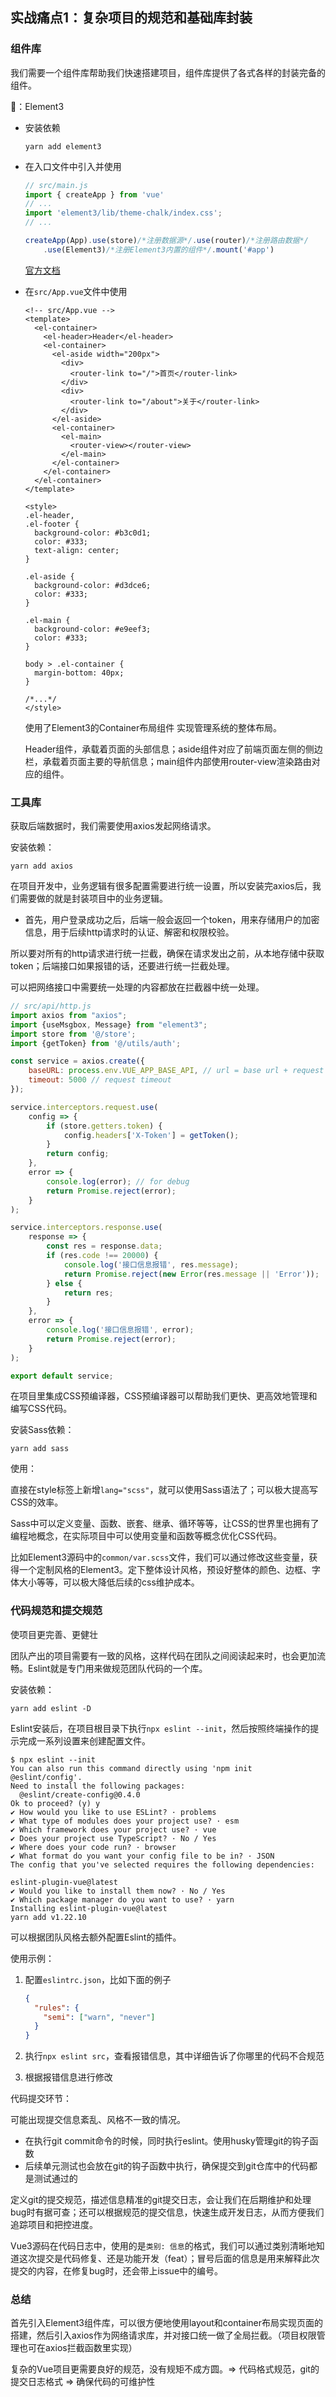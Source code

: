 ## 实战痛点1：复杂项目的规范和基础库封装

### 组件库

我们需要一个组件库帮助我们快速搭建项目，组件库提供了各式各样的封装完备的组件。

🌰：Element3

* 安装依赖

  ```shell
  yarn add element3
  ```

* 在入口文件中引入并使用

  ```javascript
  // src/main.js
  import { createApp } from 'vue'
  // ...
  import 'element3/lib/theme-chalk/index.css';
  // ...
  
  createApp(App).use(store)/*注册数据源*/.use(router)/*注册路由数据*/
      .use(Element3)/*注册Element3内置的组件*/.mount('#app')
  ```

  [官方文档](https://e3.shengxinjing.cn/#/component/installation)

* 在`src/App.vue`文件中使用

  ```vue
  <!-- src/App.vue -->
  <template>
    <el-container>
      <el-header>Header</el-header>
      <el-container>
        <el-aside width="200px">
          <div>
            <router-link to="/">首页</router-link>
          </div>
          <div>
            <router-link to="/about">关于</router-link>
          </div>
        </el-aside>
        <el-container>
          <el-main>
            <router-view></router-view>
          </el-main>
        </el-container>
      </el-container>
    </el-container>
  </template>
  
  <style>
  .el-header,
  .el-footer {
    background-color: #b3c0d1;
    color: #333;
    text-align: center;
  }
  
  .el-aside {
    background-color: #d3dce6;
    color: #333;
  }
  
  .el-main {
    background-color: #e9eef3;
    color: #333;
  }
  
  body > .el-container {
    margin-bottom: 40px;
  }
  
  /*...*/
  </style>
  ```

  使用了Element3的Container布局组件 实现管理系统的整体布局。

  Header组件，承载着页面的头部信息；aside组件对应了前端页面左侧的侧边栏，承载着页面主要的导航信息；main组件内部使用router-view渲染路由对应的组件。



### 工具库

获取后端数据时，我们需要使用axios发起网络请求。

安装依赖：

```shell
yarn add axios
```

在项目开发中，业务逻辑有很多配置需要进行统一设置，所以安装完axios后，我们需要做的就是封装项目中的业务逻辑。

* 首先，用户登录成功之后，后端一般会返回一个token，用来存储用户的加密信息，用于后续http请求时的认证、解密和权限校验。

所以要对所有的http请求进行统一拦截，确保在请求发出之前，从本地存储中获取token；后端接口如果报错的话，还要进行统一拦截处理。

可以把网络接口中需要统一处理的内容都放在拦截器中统一处理。

```javascript
// src/api/http.js
import axios from "axios";
import {useMsgbox, Message} from "element3";
import store from '@/store';
import {getToken} from '@/utils/auth';

const service = axios.create({
    baseURL: process.env.VUE_APP_BASE_API, // url = base url + request url
    timeout: 5000 // request timeout
});

service.interceptors.request.use(
    config => {
        if (store.getters.token) {
            config.headers['X-Token'] = getToken();
        }
        return config;
    },
    error => {
        console.log(error); // for debug
        return Promise.reject(error);
    }
);

service.interceptors.response.use(
    response => {
        const res = response.data;
        if (res.code !== 20000) {
            console.log('接口信息报错', res.message);
            return Promise.reject(new Error(res.message || 'Error'));
        } else {
            return res;
        }
    },
    error => {
        console.log('接口信息报错', error);
        return Promise.reject(error);
    }
);

export default service;
```



在项目里集成CSS预编译器，CSS预编译器可以帮助我们更快、更高效地管理和编写CSS代码。

安装Sass依赖：

```shell
yarn add sass
```

使用：

直接在style标签上新增`lang="scss"`，就可以使用Sass语法了；可以极大提高写CSS的效率。

Sass中可以定义变量、函数、嵌套、继承、循环等等，让CSS的世界里也拥有了编程地概念，在实际项目中可以使用变量和函数等概念优化CSS代码。

比如Element3源码中的`common/var.scss`文件，我们可以通过修改这些变量，获得一个定制风格的Element3。定下整体设计风格，预设好整体的颜色、边框、字体大小等等，可以极大降低后续的css维护成本。



### 代码规范和提交规范

使项目更完善、更健壮

团队产出的项目需要有一致的风格，这样代码在团队之间阅读起来时，也会更加流畅。Eslint就是专门用来做规范团队代码的一个库。

安装依赖：

```shell
yarn add eslint -D
```

Eslint安装后，在项目根目录下执行`npx eslint --init`，然后按照终端操作的提示完成一系列设置来创建配置文件。

```shell
$ npx eslint --init
You can also run this command directly using 'npm init @eslint/config'.
Need to install the following packages:
  @eslint/create-config@0.4.0
Ok to proceed? (y) y
✔ How would you like to use ESLint? · problems
✔ What type of modules does your project use? · esm
✔ Which framework does your project use? · vue
✔ Does your project use TypeScript? · No / Yes
✔ Where does your code run? · browser
✔ What format do you want your config file to be in? · JSON
The config that you've selected requires the following dependencies:

eslint-plugin-vue@latest
✔ Would you like to install them now? · No / Yes
✔ Which package manager do you want to use? · yarn
Installing eslint-plugin-vue@latest
yarn add v1.22.10
```

可以根据团队风格去额外配置Eslint的插件。

使用示例：

1. 配置`eslintrc.json`，比如下面的例子

   ```json
   {
     "rules": {
       "semi": ["warn", "never"]
     }
   }
   ```

2. 执行`npx eslint src`，查看报错信息，其中详细告诉了你哪里的代码不合规范

3. 根据报错信息进行修改



代码提交环节：

可能出现提交信息紊乱、风格不一致的情况。

* 在执行git commit命令的时候，同时执行eslint。使用husky管理git的钩子函数
* 后续单元测试也会放在git的钩子函数中执行，确保提交到git仓库中的代码都是测试通过的



定义git的提交规范，描述信息精准的git提交日志，会让我们在后期维护和处理bug时有据可查；还可以根据规范的提交信息，快速生成开发日志，从而方便我们追踪项目和把控进度。

Vue3源码在代码日志中，使用的是`类别: 信息`的格式，我们可以通过类别清晰地知道这次提交是代码修复、还是功能开发（feat）；冒号后面的信息是用来解释此次提交的内容，在修复bug时，还会带上issue中的编号。



### 总结

首先引入Element3组件库，可以很方便地使用layout和container布局实现页面的搭建，然后引入axios作为网络请求库，并对接口统一做了全局拦截。（项目权限管理也可在axios拦截函数里实现）

复杂的Vue项目更需要良好的规范，没有规矩不成方圆。=> 代码格式规范，git的提交日志格式 => 确保代码的可维护性

